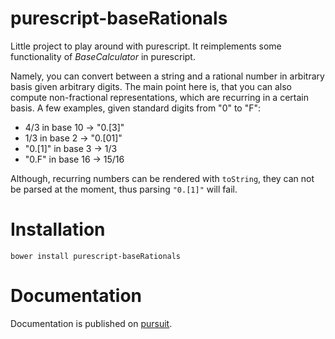 # purescript-baseRationals
Little project to play around with purescript. It reimplements some
functionality of *BaseCalculator* in purescript.

Namely, you can convert between a string and a rational number in
arbitrary basis given arbitrary digits. The main point here is, that you
can also compute non-fractional representations, which are recurring in a
certain basis. A few examples, given standard digits from "0" to "F":

* 4/3 in base 10 -> "0.[3]"
* 1/3 in base 2  -> "0.[01]"
* "0.[1]" in base 3 -> 1/3
* "0.F" in base 16 -> 15/16

Although, recurring numbers can be rendered with `toString`, they can not be
parsed at the moment, thus parsing `"0.[1]"` will fail.

# Installation

```
bower install purescript-baseRationals
```

# Documentation

Documentation is published on [pursuit](pursuit.purescript.org/packages/purescript-baseRationals/).
